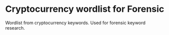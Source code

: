# Cryptocurrency wordlist for Forensic
Wordlist from cryptocurrency keywords. Used for forensic keyword research.
